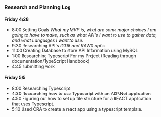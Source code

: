 ### Research and Planning Log
#### Friday 4/28
* 8:00 Setting Goals 
    _What my MVP is, what are some major choices I am going to have to make, such as what API's I want to use to gather data, and what Languages I want to use._
* 9:30 Researching API's
    _IGDB and RAWG api's_
* 11:00 Creating Database to store API Information using MySQL
* 1:00 Researching Typescript For my Project (Reading through documentation/TypeScript Handbook)
* 4:45 submitting work

#### Friday 5/5
* 8:00 Researching Typescript
* 4:30 Researching how to use Typescript with an ASP.Net application
* 4:50 Figuring out how to set up file structure for a REACT application that uses Typescript.
* 5:10 Used CRA to create a react app using a typescript template.
